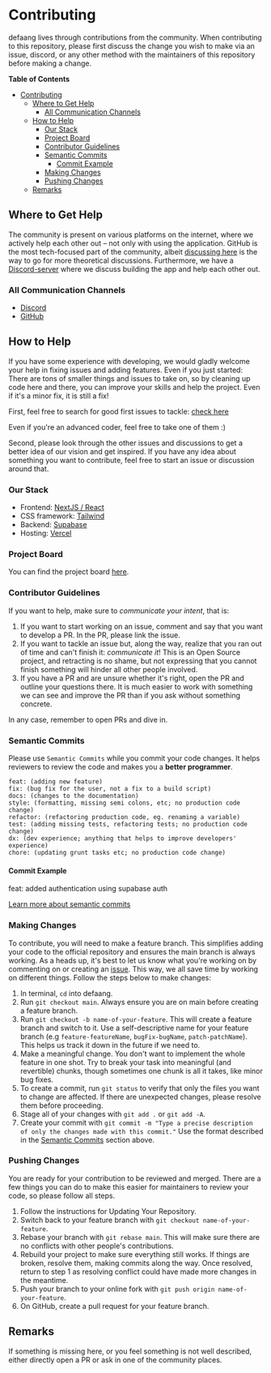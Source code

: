 # Contributing

defaang lives through contributions from the community. When contributing to this repository, please first discuss the change you wish to make via an issue, discord, or any other method with the maintainers of this repository before making a change.

**Table of Contents**

- [Contributing](#contributing)
  - [Where to Get Help](#where-to-get-help)
    - [All Communication Channels](#all-communication-channels)
  - [How to Help](#how-to-help)
    - [Our Stack](#our-stack)
    - [Project Board](#project-board)
    - [Contributor Guidelines](#contributor-guidelines)
    - [Semantic Commits](#semantic-commits)
      - [Commit Example](#commit-example)
    - [Making Changes](#making-changes)
    - [Pushing Changes](#pushing-changes)
  - [Remarks](#remarks)

## Where to Get Help

The community is present on various platforms on the internet, where we actively help each other out – not only with using the application. GitHub is the most tech-focused part of the community, albeit [discussing here](https://github.com/csdojo-defaang/defaang/discussions) is the way to go for more theoretical discussions. Furthermore, we have a [Discord-server](https://discord.gg/nNtVfKddDD) where we discuss building the app and help each other out.

### All Communication Channels

- [Discord](https://discord.gg/nNtVfKddDD)
- [GitHub](https://github.com/csdojo-defaang/defaang/discussions)

## How to Help

If you have some experience with developing, we would gladly welcome your help in fixing issues and adding features. Even if you just started: There are tons of smaller things and issues to take on, so by cleaning up code here and there, you can improve your skills and help the project. Even if it's a minor fix, it is still a fix!

First, feel free to search for good first issues to tackle: [check here](https://github.com/csdojo-defaang/defaang/labels/good%20first%20issue)

Even if you're an advanced coder, feel free to take one of them :)

Second, please look through the other issues and discussions to get a better idea of our vision and get inspired. If you have any idea about something you want to contribute, feel free to start an issue or discussion around that.

### Our Stack

- Frontend: [NextJS / React](https://nextjs.org/)
- CSS framework: [Tailwind](https://tailwindcss.com/)
- Backend: [Supabase](https://supabase.com/)
- Hosting: [Vercel](https://vercel.com/)

### Project Board

You can find the project board [here](https://github.com/orgs/csdojo-defaang/projects/2/views/1).

### Contributor Guidelines

If you want to help, make sure to _communicate your intent_, that is:

1. If you want to start working on an issue, comment and say that you want to develop a PR. In the PR, please link the issue.
2. If you want to tackle an issue but, along the way, realize that you ran out of time and can't finish it: _communicate it_! This is an Open Source project, and retracting is no shame, but not expressing that you cannot finish something will hinder all other people involved.
3. If you have a PR and are unsure whether it's right, open the PR and outline your questions there. It is much easier to work with something we can see and improve the PR than if you ask without something concrete.

In any case, remember to open PRs and dive in.

### Semantic Commits

Please use `Semantic Commits` while you commit your code changes. It helps reviewers to review the code and makes you a **better programmer**.

```feat: (new feature for the user, not a new feature for build script)
feat: (adding new feature)
fix: (bug fix for the user, not a fix to a build script)
docs: (changes to the documentation)
style: (formatting, missing semi colons, etc; no production code change)
refactor: (refactoring production code, eg. renaming a variable)
test: (adding missing tests, refactoring tests; no production code change)
dx: (dev experience; anything that helps to improve developers' experience)
chore: (updating grunt tasks etc; no production code change)
```

#### Commit Example

feat: added authentication using supabase auth

[Learn more about semantic commits](https://www.conventionalcommits.org/en/v1.0.0/)

### Making Changes

To contribute, you will need to make a feature branch. This simplifies adding your code to the official repository and ensures the main branch is always working. As a heads up, it's best to let us know what you're working on by commenting on or creating an [issue](https://github.com/csdojo-defaang/defaang/issues). This way, we all save time by working on different things.
Follow the steps below to make changes:

1. In terminal, `cd` into defaang.
2. Run `git checkout main`. Always ensure you are on main before creating a feature branch.
3. Run `git checkout -b name-of-your-feature`. This will create a feature branch and switch to it. Use a self-descriptive name for your feature branch (e.g `feature-featureName`, `bugFix-bugName`, `patch-patchName`). This helps us track it down in the future if we need to.
4. Make a meaningful change. You don't want to implement the whole feature in one shot. Try to break your task into meaningful (and revertible) chunks, though sometimes one chunk is all it takes, like minor bug fixes.
5. To create a commit, run `git status` to verify that only the files you want to change are affected. If there are unexpected changes, please resolve them before proceeding.
6. Stage all of your changes with `git add .` or `git add -A`.
7. Create your commit with `git commit -m "Type a precise description of only the changes made with this commit."` Use the format described in the [Semantic Commits](#semantic-commits) section above.

### Pushing Changes

You are ready for your contribution to be reviewed and merged. There are a few things you can do to make this easier for maintainers to review your code, so please follow all steps.

1. Follow the instructions for Updating Your Repository.
2. Switch back to your feature branch with `git checkout name-of-your-feature`.
3. Rebase your branch with `git rebase main`. This will make sure there are no conflicts with other people's contributions.
4. Rebuild your project to make sure everything still works. If things are broken, resolve them, making commits along the way. Once resolved, return to step 1 as resolving conflict could have made more changes in the meantime.
5. Push your branch to your online fork with `git push origin name-of-your-feature`.
6. On GitHub, create a pull request for your feature branch.

## Remarks

If something is missing here, or you feel something is not well described, either directly open a PR or ask in one of the community places.
